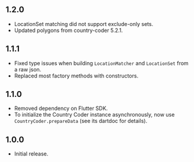 ## 1.2.0

* LocationSet matching did not support exclude-only sets.
* Updated polygons from country-coder 5.2.1.

## 1.1.1

* Fixed type issues when building `LocationMatcher` and `LocationSet` from a raw json.
* Replaced most factory methods with constructors.

## 1.1.0

* Removed dependency on Flutter SDK.
* To initialize the Country Coder instance asynchronously, now use `CountryCoder.prepareData`
  (see its dartdoc for details).

## 1.0.0

* Initial release.
